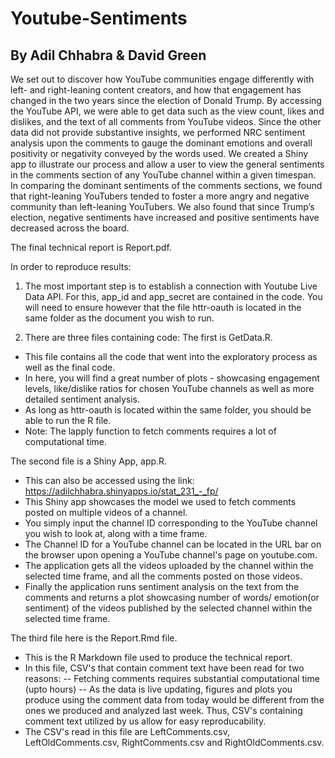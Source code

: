 # Youtube-Sentiments

## By Adil Chhabra & David Green

We set out to discover how YouTube communities engage differently with left- and right-leaning content creators, and how that engagement has changed in the two years since the election of Donald Trump. By accessing the YouTube API, we were able to get data such as the view count, likes and dislikes, and the text of all comments from YouTube videos. Since the other data did not provide substantive insights, we performed NRC sentiment analysis upon the comments to gauge the dominant emotions and overall positivity or negativity conveyed by the words used. We created a Shiny app to illustrate our process and allow a user to view the general sentiments in the comments section of any YouTube channel within a given timespan. In comparing the dominant sentiments of the comments sections, we found that right-leaning YouTubers tended to foster a more angry and negative community than left-leaning YouTubers. We also found that since Trump’s election, negative sentiments have increased and positive sentiments have decreased across the board.

The final technical report is Report.pdf.

In order to reproduce results:
1) The most important step is to establish a connection with Youtube Live Data API.
For this, app_id and app_secret are contained in the code.
You will need to ensure however that the file httr-oauth is located in the same folder as the document you wish to run.

2) There are three files containing code: 
The first is GetData.R. 
- This file contains all the code that went into the exploratory process as well as the final code. 
- In here, you will find a great number of plots - showcasing engagement levels, like/dislike ratios for chosen YouTube channels as well as more detailed sentiment analysis. 
- As long as httr-oauth is located within the same folder, you should be able to run the R file.
- Note: The lapply function to fetch comments requires a lot of computational time. 

The second file is a Shiny App, app.R. 
- This can also be accessed using the link: https://adilchhabra.shinyapps.io/stat_231_-_fp/
- This Shiny app showcases the model we used to fetch comments posted on multiple videos of a channel.
- You simply input the channel ID corresponding to the YouTube channel you wish to look at, along with a time frame.
- The Channel ID for a YouTube channel can be located in the URL bar on the browser upon opening a YouTube channel's page on youtube.com.
- The application gets all the videos uploaded by the channel within the selected time frame, and all the comments posted on those videos.
- Finally the application runs sentiment analysis on the text from the comments and returns a plot showcasing number of words/ emotion(or sentiment) of the videos published by the selected channel within the selected time frame.

The third file here is the Report.Rmd file. 
- This is the R Markdown file used to produce the technical report.
- In this file, CSV's that contain comment text have been read for two reasons:
-- Fetching comments requires substantial computational time (upto hours)
-- As the data is live updating, figures and plots you produce using the comment data from today would be different from the ones we produced and analyzed last week.
Thus, CSV's containing comment text utilized by us allow for easy reproducability. 
- The CSV's read in this file are LeftComments.csv, LeftOldComments.csv, RightComments.csv and RightOldComments.csv.